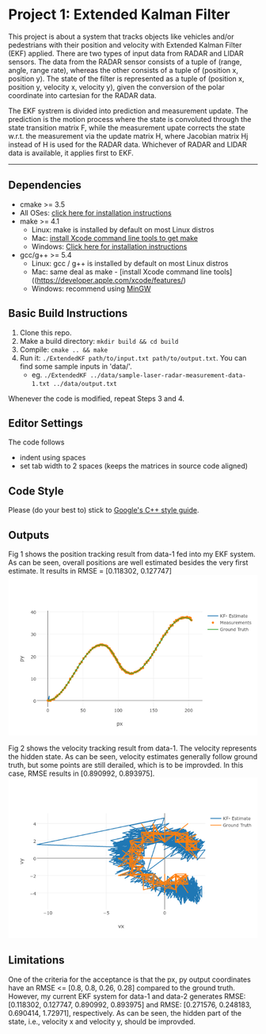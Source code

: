 # Project 1: Extended Kalman Filter

This project is about a system that tracks objects like vehicles and/or pedestrians with their position and velocity with Extended Kalman Filter (EKF) applied. There are two types of input data from RADAR and LIDAR sensors. The data from the RADAR sensor consists of a tuple of (range, angle, range rate), whereas the other consists of a tuple of (position x, position y). The state of the filter is represented as a tuple of (position x, position y, velocity x, velocity y), given the conversion of the polar coordinate into cartesian for the RADAR data.

The EKF systrem is divided into prediction and measurement update. The prediction is the motion process where the state is convoluted through the state transition matrix F, while the measurement upate corrects the state w.r.t. the measurement via the update matrix H, where Jacobian matrix Hj instead of H is used for the RADAR data. Whichever of RADAR and LIDAR data is available, it applies first to EKF.

---

## Dependencies

* cmake >= 3.5
 * All OSes: [click here for installation instructions](https://cmake.org/install/)
* make >= 4.1
  * Linux: make is installed by default on most Linux distros
  * Mac: [install Xcode command line tools to get make](https://developer.apple.com/xcode/features/)
  * Windows: [Click here for installation instructions](http://gnuwin32.sourceforge.net/packages/make.htm)
* gcc/g++ >= 5.4
  * Linux: gcc / g++ is installed by default on most Linux distros
  * Mac: same deal as make - [install Xcode command line tools]((https://developer.apple.com/xcode/features/)
  * Windows: recommend using [MinGW](http://www.mingw.org/)

## Basic Build Instructions

1. Clone this repo.
2. Make a build directory: `mkdir build && cd build`
3. Compile: `cmake .. && make`
4. Run it: `./ExtendedKF path/to/input.txt path/to/output.txt`. You can find
   some sample inputs in 'data/'.
    - eg. `./ExtendedKF ../data/sample-laser-radar-measurement-data-1.txt ../data/output.txt`

Whenever the code is modified, repeat Steps 3 and 4.

## Editor Settings

The code follows
* indent using spaces
* set tab width to 2 spaces (keeps the matrices in source code aligned)

## Code Style

Please (do your best to) stick to [Google's C++ style guide](https://google.github.io/styleguide/cppguide.html).

## Outputs

Fig 1 shows the position tracking result from data-1 fed into my EKF system. As can be seen, overall positions are well estimated besides the very first estimate. It results in RMSE = [0.118302, 0.127747]
![alt text](img/trackingpos4output1.png "Fig 1: Tracking Position")

Fig 2 shows the velocity tracking result from data-1. The velocity represents the hidden state. As can be seen, velocity estimates generally follow ground truth, but some points are still derailed, which is to be improvded. In this case, RMSE results in [0.890992, 0.893975].
![alt text](img/trackingvel4output1.png "Fig 2: Tracking Velocity")

## Limitations

One of the criteria for the acceptance is that the px, py output coordinates have an RMSE <= [0.8, 0.8, 0.26, 0.28] compared to the ground truth. However, my current EKF system for data-1 and data-2 generates RMSE: [0.118302, 0.127747, 0.890992, 0.893975] and RMSE: [0.271576, 0.248183, 0.690414, 1.72971], respectively. As can be seen, the hidden part of the state, i.e., velocity x and velocity y, should be improvded.
